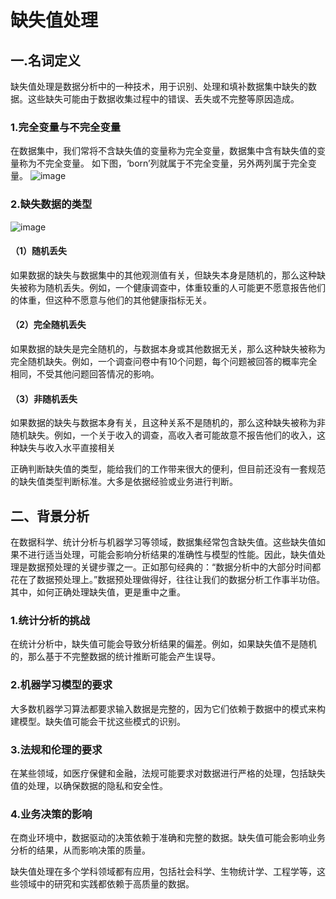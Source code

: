 # 缺失值处理
## 一.名词定义
缺失值处理是数据分析中的一种技术，用于识别、处理和填补数据集中缺失的数据。这些缺失可能由于数据收集过程中的错误、丢失或不完整等原因造成。
### 1.完全变量与不完全变量
在数据集中，我们常将不含缺失值的变量称为完全变量，数据集中含有缺失值的变量称为不完全变量。
如下图，‘born’列就属于不完全变量，另外两列属于完全变量。
![image](https://github.com/user-attachments/assets/c607d874-d7c5-444f-b79f-3eb61faca59a)
### 2.缺失数据的类型
![image](https://github.com/user-attachments/assets/cf10abd4-63cf-489a-8a0c-cf5ea3612b86)
#### （1）随机丢失
如果数据的缺失与数据集中的其他观测值有关，但缺失本身是随机的，那么这种缺失被称为随机丢失。例如，一个健康调查中，体重较重的人可能更不愿意报告他们的体重，但这种不愿意与他们的其他健康指标无关。
#### （2）完全随机丢失
如果数据的缺失是完全随机的，与数据本身或其他数据无关，那么这种缺失被称为完全随机缺失。例如，一个调查问卷中有10个问题，每个问题被回答的概率完全相同，不受其他问题回答情况的影响。
#### （3）非随机丢失
如果数据的缺失与数据本身有关，且这种关系不是随机的，那么这种缺失被称为非随机缺失。例如，一个关于收入的调查，高收入者可能故意不报告他们的收入，这种缺失与收入水平直接相关

正确判断缺失值的类型，能给我们的工作带来很大的便利，但目前还没有一套规范的缺失值类型判断标准。大多是依据经验或业务进行判断。
## 二、背景分析
在数据科学、统计分析与机器学习等领域，数据集经常包含缺失值。这些缺失值如果不进行适当处理，可能会影响分析结果的准确性与模型的性能。因此，缺失值处理是数据预处理的关键步骤之一。正如那句经典的：“数据分析中的大部分时间都花在了数据预处理上。”数据预处理做得好，往往让我们的数据分析工作事半功倍。其中，如何正确处理缺失值，更是重中之重。
### 1.统计分析的挑战
在统计分析中，缺失值可能会导致分析结果的偏差。例如，如果缺失值不是随机的，那么基于不完整数据的统计推断可能会产生误导。
### 2.机器学习模型的要求
大多数机器学习算法都要求输入数据是完整的，因为它们依赖于数据中的模式来构建模型。缺失值可能会干扰这些模式的识别。
### 3.法规和伦理的要求
在某些领域，如医疗保健和金融，法规可能要求对数据进行严格的处理，包括缺失值的处理，以确保数据的隐私和安全性。
### 4.业务决策的影响
在商业环境中，数据驱动的决策依赖于准确和完整的数据。缺失值可能会影响业务分析的结果，从而影响决策的质量。

缺失值处理在多个学科领域都有应用，包括社会科学、生物统计学、工程学等，这些领域中的研究和实践都依赖于高质量的数据。

